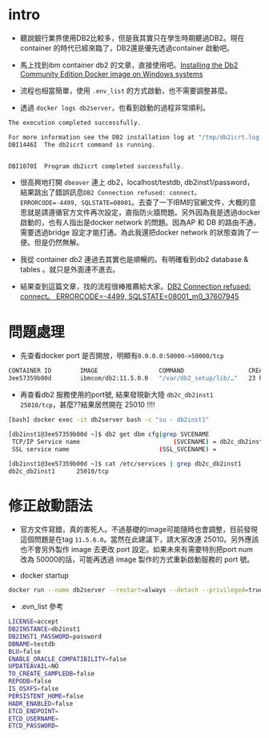 # intro
* 聽說銀行業界使用DB2比較多，但是我其實只在學生時期聽過DB2。現在container 的時代已經來臨了，DB2還是優先透過container 啟動吧。

* 馬上找到ibm container db2 的文章，直接使用吧。[Installing the Db2 Community Edition Docker image on Windows systems](https://www.ibm.com/docs/en/db2/11.5?topic=SSEPGG_11.5.0/com.ibm.db2.luw.qb.server.doc/doc/t_install_db2CE_win_img.html)

* 流程也相當簡單，使用 `.env_list` 的方式啟動，也不需要調整甚麼。

* 透過 `docker logs db2server`，也看到啟動的過程非常順利。

```sh
The execution completed successfully.

For more information see the DB2 installation log at "/tmp/db2icrt.log.71".
DBI1446I  The db2icrt command is running.


DBI1070I  Program db2icrt completed successfully.

```

* 很高興地打開 `dbeaver` 連上 db2，localhost/testdb, db2inst1/password，結果跳出了錯誤訊息`DB2 Connection refused: connect。 ERRORCODE=-4499, SQLSTATE=08001`。去查了一下IBM的官網文件，大概的意思就是請遵循官方文件再次設定，直指防火牆問題。另外因為我是透過docker啟動的，也有人指出是docker network 的問題。因為AP 和 DB 的路由不通，需要透過bridge 設定才能打通。為此我還把docker network 的狀態查詢了一便。但是仍然無解。

* 我從 container db2 連過去其實也是順暢的。有明確看到db2 database & tables 。就只是外面連不進去。

* 結果查到這篇文章，找的流程很棒推薦給大家。[DB2 Connection refused: connect。 ERRORCODE=-4499, SQLSTATE=08001_m0_37607945](http://www.cxyzjd.com/article/m0_37607945/105573158)

# 問題處理

* 先查看docker port 是否開放，明顯有`0.0.0.0:50000->50000/tcp`

```sh
CONTAINER ID        IMAGE                 COMMAND                  CREATED             STATUS              POR                                  NAMES
3ee57359b00d        ibmcom/db2:11.5.0.0   "/var/db2_setup/lib/…"   23 hours ago        Up 10 minutes       22/7/tcp, 0.0.0.0:50000->50000/tcp   mydb2
```

* 再查看db2 服務使用的port號, 結果發現新大陸 `db2c_db2inst1      25010/tcp`，甚麼??結果居然開在 25010 !!!!

```sh
[bash] docker exec -it db2server bash -c "su - db2inst1"

[db2inst1@3ee57359b00d ~]$ db2 get dbm cfg|grep SVCENAME
 TCP/IP Service name                          (SVCENAME) = db2c_db2inst1
 SSL service name                         (SSL_SVCENAME) =

[db2inst1@3ee57359b00d ~]$ cat /etc/services | grep db2c_db2inst1
db2c_db2inst1      25010/tcp
```

# 修正啟動語法
* 官方文件寫錯，真的害死人。不過基礎的image可能隨時也會調整，目前發現這個問題是在tag `11.5.6.0`。當然在此建議下，請大家改連 25010。另外應該也不會另外製作 image 去更改 port 設定。如果未來有需要特別把port num 改為 50000的話，可能再透過 image 製作的方式重新啟動服務的 port 號。

* docker startup

```sh
docker run --name db2server --restart=always --detach --privileged=true -p 25010:25010 -p 50000:50000 --env-file .env_list -v $(pwd)/database:/database ibmcom/db2:docker pull ibmcom/db2:11.5.6.0
```
* .evn_list 參考

```sh
LICENSE=accept
DB2INSTANCE=db2inst1
DB2INST1_PASSWORD=password
DBNAME=testdb
BLU=false
ENABLE_ORACLE_COMPATIBILITY=false
UPDATEAVAIL=NO
TO_CREATE_SAMPLEDB=false
REPODB=false
IS_OSXFS=false
PERSISTENT_HOME=false
HADR_ENABLED=false
ETCD_ENDPOINT=
ETCD_USERNAME=
ETCD_PASSWORD=
```